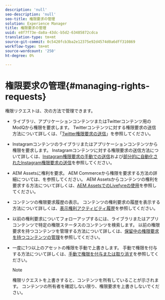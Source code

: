 ```yaml
---
description: 'null'
seo-description: 'null'
seo-title: 権限要求の管理
solution: Experience Manager
title: 権限要求の管理
uuid: e8f7f73e-da8a-43dc-b5d2-63485872cdca
translation-type: tm+mt
source-git-commit: 0c5420fcb3ba2e12375e92d4574d0a6dff310869
workflow-type: tm+mt
source-wordcount: '250'
ht-degree: 0%

---
```



# 権限要求の管理{#managing-rights-requests}

権限リクエストは、次の方法で管理できます。

* ライブラリ、アプリケーションコンテンツまたはTwitterコンテンツ用のModQから権限を要求します。 Twitterコンテンツに対する権限要求の送信方法について詳しくは、「[Twitter権限要求の送信](../c-how-requesting-rights-works/t-send-a-rights-request-to-own-a-digital-asset.md#t_send_a_rights_request_to_own_a_digital_asset)」を参照してください。
* Instagramコンテンツのライブラリまたはアプリケーションコンテンツから権限を要求します。 Instagramコンテンツに対する権限要求の送信方法について詳しくは、[Instagram権限要求の手動での送信](../c-how-requesting-rights-works/c-send-instagram-manual-rights-request.md#c_send_instagram_manual_rights_request)および[部分的に自動化されたInstagram権限要求の送信](../c-how-requesting-rights-works/c-send-an-instagram-rights-request-from-the-library.md#c_send_an_instagram_rights_request_from_the_library)を参照してください。

* AEM Assetsに権利を要求。 AEM Commerceから権限を要求する方法の詳細については、を参照してください。 AEM Assetsからコンテンツの権利を要求する方法について詳しくは、[AEM AssetsでのLivefyreの使用](https://helpx.adobe.com/experience-manager/6-4/sites/administering/using/livefyre.html#UseLivefyrewithAEMAssets)を参照してください。
* コンテンツの権限要求履歴の表示。 コンテンツの権利要求の履歴を表示する方法について詳しくは、[表示権利アクティビティ履歴](../c-how-requesting-rights-works/c-view-rights-activity-history.md#c_view_rights_activity_history)を参照してください。
* 以前の権利要求についてフォローアップするには、ライブラリまたはアプリコンテンツで特定の権限ステータスのコンテンツを検索します。 以前の権限要求を持つコンテンツを管理する方法について詳しくは、[保留中の権限要求を持つコンテンツの管理](../c-how-requesting-rights-works/t-manage-content-with-pending-rights-request.md#t_manage_content_with_pending_rights_request)を参照してください。
* 一度に1つ以上のアセットの権限を手動で上書きします。 手動で権限を付与する方法について詳しくは、[手動で権限を付与または取り消す](../c-how-requesting-rights-works/t-manually-grant-the-rights-for-one-or-more-assets.md#t_manually_grant_the_rights_for_one_or_more_assets)を参照してください。

   >[!NOTE]
   >
   >権限リクエストを上書きすると、コンテンツを所有していることが示されます。 コンテンツの所有者を確認しない限り、権限要求を上書きしないでください。

